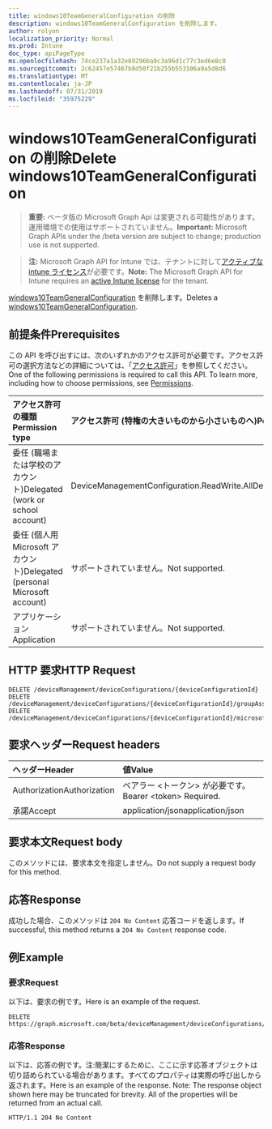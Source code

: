 ```yaml
---
title: windows10TeamGeneralConfiguration の削除
description: windows10TeamGeneralConfiguration を削除します。
author: rolyon
localization_priority: Normal
ms.prod: Intune
doc_type: apiPageType
ms.openlocfilehash: 74ce237a1a32e69296ba9c3a96d1c77c3ed6e8c8
ms.sourcegitcommit: 2c62457e57467b8d50f21b255b553106a9a5d8d6
ms.translationtype: MT
ms.contentlocale: ja-JP
ms.lasthandoff: 07/31/2019
ms.locfileid: "35975229"
---
```

# <a name="delete-windows10teamgeneralconfiguration"></a><span data-ttu-id="02d11-103">windows10TeamGeneralConfiguration の削除</span><span class="sxs-lookup"><span data-stu-id="02d11-103">Delete windows10TeamGeneralConfiguration</span></span>

> <span data-ttu-id="02d11-104">**重要:** ベータ版の Microsoft Graph Api は変更される可能性があります。運用環境での使用はサポートされていません。</span><span class="sxs-lookup"><span data-stu-id="02d11-104">**Important:** Microsoft Graph APIs under the /beta version are subject to change; production use is not supported.</span></span>

> <span data-ttu-id="02d11-105">**注:** Microsoft Graph API for Intune では、テナントに対して[アクティブな intune ライセンス](https://go.microsoft.com/fwlink/?linkid=839381)が必要です。</span><span class="sxs-lookup"><span data-stu-id="02d11-105">**Note:** The Microsoft Graph API for Intune requires an [active Intune license](https://go.microsoft.com/fwlink/?linkid=839381) for the tenant.</span></span>

<span data-ttu-id="02d11-106">[windows10TeamGeneralConfiguration](../resources/intune-deviceconfig-windows10teamgeneralconfiguration.md) を削除します。</span><span class="sxs-lookup"><span data-stu-id="02d11-106">Deletes a [windows10TeamGeneralConfiguration](../resources/intune-deviceconfig-windows10teamgeneralconfiguration.md).</span></span>

## <a name="prerequisites"></a><span data-ttu-id="02d11-107">前提条件</span><span class="sxs-lookup"><span data-stu-id="02d11-107">Prerequisites</span></span>
<span data-ttu-id="02d11-p101">この API を呼び出すには、次のいずれかのアクセス許可が必要です。アクセス許可の選択方法などの詳細については、「[アクセス許可](/graph/permissions-reference)」を参照してください。</span><span class="sxs-lookup"><span data-stu-id="02d11-p101">One of the following permissions is required to call this API. To learn more, including how to choose permissions, see [Permissions](/graph/permissions-reference).</span></span>

|<span data-ttu-id="02d11-110">アクセス許可の種類</span><span class="sxs-lookup"><span data-stu-id="02d11-110">Permission type</span></span>|<span data-ttu-id="02d11-111">アクセス許可 (特権の大きいものから小さいものへ)</span><span class="sxs-lookup"><span data-stu-id="02d11-111">Permissions (from most to least privileged)</span></span>|
|:---|:---|
|<span data-ttu-id="02d11-112">委任 (職場または学校のアカウント)</span><span class="sxs-lookup"><span data-stu-id="02d11-112">Delegated (work or school account)</span></span>|<span data-ttu-id="02d11-113">DeviceManagementConfiguration.ReadWrite.All</span><span class="sxs-lookup"><span data-stu-id="02d11-113">DeviceManagementConfiguration.ReadWrite.All</span></span>|
|<span data-ttu-id="02d11-114">委任 (個人用 Microsoft アカウント)</span><span class="sxs-lookup"><span data-stu-id="02d11-114">Delegated (personal Microsoft account)</span></span>|<span data-ttu-id="02d11-115">サポートされていません。</span><span class="sxs-lookup"><span data-stu-id="02d11-115">Not supported.</span></span>|
|<span data-ttu-id="02d11-116">アプリケーション</span><span class="sxs-lookup"><span data-stu-id="02d11-116">Application</span></span>|<span data-ttu-id="02d11-117">サポートされていません。</span><span class="sxs-lookup"><span data-stu-id="02d11-117">Not supported.</span></span>|

## <a name="http-request"></a><span data-ttu-id="02d11-118">HTTP 要求</span><span class="sxs-lookup"><span data-stu-id="02d11-118">HTTP Request</span></span>
<!-- {
  "blockType": "ignored"
}
-->
``` http
DELETE /deviceManagement/deviceConfigurations/{deviceConfigurationId}
DELETE /deviceManagement/deviceConfigurations/{deviceConfigurationId}/groupAssignments/{deviceConfigurationGroupAssignmentId}/deviceConfiguration
DELETE /deviceManagement/deviceConfigurations/{deviceConfigurationId}/microsoft.graph.windowsDomainJoinConfiguration/networkAccessConfigurations/{deviceConfigurationId}
```

## <a name="request-headers"></a><span data-ttu-id="02d11-119">要求ヘッダー</span><span class="sxs-lookup"><span data-stu-id="02d11-119">Request headers</span></span>
|<span data-ttu-id="02d11-120">ヘッダー</span><span class="sxs-lookup"><span data-stu-id="02d11-120">Header</span></span>|<span data-ttu-id="02d11-121">値</span><span class="sxs-lookup"><span data-stu-id="02d11-121">Value</span></span>|
|:---|:---|
|<span data-ttu-id="02d11-122">Authorization</span><span class="sxs-lookup"><span data-stu-id="02d11-122">Authorization</span></span>|<span data-ttu-id="02d11-123">ベアラー &lt;トークン&gt; が必要です。</span><span class="sxs-lookup"><span data-stu-id="02d11-123">Bearer &lt;token&gt; Required.</span></span>|
|<span data-ttu-id="02d11-124">承諾</span><span class="sxs-lookup"><span data-stu-id="02d11-124">Accept</span></span>|<span data-ttu-id="02d11-125">application/json</span><span class="sxs-lookup"><span data-stu-id="02d11-125">application/json</span></span>|

## <a name="request-body"></a><span data-ttu-id="02d11-126">要求本文</span><span class="sxs-lookup"><span data-stu-id="02d11-126">Request body</span></span>
<span data-ttu-id="02d11-127">このメソッドには、要求本文を指定しません。</span><span class="sxs-lookup"><span data-stu-id="02d11-127">Do not supply a request body for this method.</span></span>

## <a name="response"></a><span data-ttu-id="02d11-128">応答</span><span class="sxs-lookup"><span data-stu-id="02d11-128">Response</span></span>
<span data-ttu-id="02d11-129">成功した場合、このメソッドは `204 No Content` 応答コードを返します。</span><span class="sxs-lookup"><span data-stu-id="02d11-129">If successful, this method returns a `204 No Content` response code.</span></span>

## <a name="example"></a><span data-ttu-id="02d11-130">例</span><span class="sxs-lookup"><span data-stu-id="02d11-130">Example</span></span>

### <a name="request"></a><span data-ttu-id="02d11-131">要求</span><span class="sxs-lookup"><span data-stu-id="02d11-131">Request</span></span>
<span data-ttu-id="02d11-132">以下は、要求の例です。</span><span class="sxs-lookup"><span data-stu-id="02d11-132">Here is an example of the request.</span></span>
``` http
DELETE https://graph.microsoft.com/beta/deviceManagement/deviceConfigurations/{deviceConfigurationId}
```

### <a name="response"></a><span data-ttu-id="02d11-133">応答</span><span class="sxs-lookup"><span data-stu-id="02d11-133">Response</span></span>
<span data-ttu-id="02d11-p102">以下は、応答の例です。注:簡潔にするために、ここに示す応答オブジェクトは切り詰められている場合があります。すべてのプロパティは実際の呼び出しから返されます。</span><span class="sxs-lookup"><span data-stu-id="02d11-p102">Here is an example of the response. Note: The response object shown here may be truncated for brevity. All of the properties will be returned from an actual call.</span></span>
``` http
HTTP/1.1 204 No Content
```





